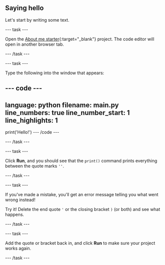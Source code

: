 ## Saying hello

Let's start by writing some text.

--- task ---


Open the [About me starter](https://editor.raspberrypi.org/en/projects/about-me-starter){:target="_blank"} project. The code editor will open in another browser tab.

--- /task ---

--- task ---

Type the following into the window that appears:

--- code ---
---
language: python
filename: main.py
line_numbers: true
line_number_start: 1
line_highlights: 1
---
print('Hello!')
--- /code ---

--- /task ---

--- task ---

Click **Run**, and you should see that the `print()` command prints everything between the quote marks `''`.

--- /task ---

--- task ---

If you've made a mistake, you'll get an error message telling you what went wrong instead!

Try it! Delete the end quote `'` or the closing bracket `)` (or both) and see what happens.

--- /task ---

--- task ---

Add the quote or bracket back in, and click **Run** to make sure your project works again.

--- /task ---